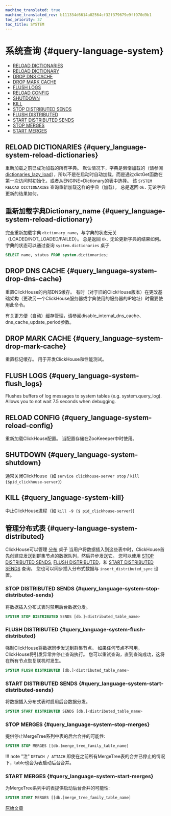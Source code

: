 ```yaml
---
machine_translated: true
machine_translated_rev: b111334d6614a02564cf32f379679e9ff970d9b1
toc_priority: 37
toc_title: SYSTEM
---
```


# 系统查询 {#query-language-system}

-   [RELOAD DICTIONARIES](#query_language-system-reload-dictionaries)
-   [RELOAD DICTIONARY](#query_language-system-reload-dictionary)
-   [DROP DNS CACHE](#query_language-system-drop-dns-cache)
-   [DROP MARK CACHE](#query_language-system-drop-mark-cache)
-   [FLUSH LOGS](#query_language-system-flush_logs)
-   [RELOAD CONFIG](#query_language-system-reload-config)
-   [SHUTDOWN](#query_language-system-shutdown)
-   [KILL](#query_language-system-kill)
-   [STOP DISTRIBUTED SENDS](#query_language-system-stop-distributed-sends)
-   [FLUSH DISTRIBUTED](#query_language-system-flush-distributed)
-   [START DISTRIBUTED SENDS](#query_language-system-start-distributed-sends)
-   [STOP MERGES](#query_language-system-stop-merges)
-   [START MERGES](#query_language-system-start-merges)

## RELOAD DICTIONARIES {#query_language-system-reload-dictionaries}

重新加载之前已成功加载的所有字典。
默认情况下，字典是懒惰加载的（请参阅 [dictionaries\_lazy\_load](../../operations/server-configuration-parameters/settings.md#server_configuration_parameters-dictionaries_lazy_load)），所以不是在启动时自动加载，而是通过dictGet函数在第一次访问时初始化，或者从ENGINE=Dictionary的表中选择。 该 `SYSTEM RELOAD DICTIONARIES` 查询重新加载这样的字典（加载）。
总是返回 `Ok.` 无论字典更新的结果如何。

## 重新加载字典Dictionary\_name {#query_language-system-reload-dictionary}

完全重新加载字典 `dictionary_name`，与字典的状态无关（LOADED/NOT\_LOADED/FAILED）。
总是返回 `Ok.` 无论更新字典的结果如何。
字典的状态可以通过查询 `system.dictionaries` 桌子

``` sql
SELECT name, status FROM system.dictionaries;
```

## DROP DNS CACHE {#query_language-system-drop-dns-cache}

重置ClickHouse的内部DNS缓存。 有时（对于旧的ClickHouse版本）在更改基础架构（更改另一个ClickHouse服务器或字典使用的服务器的IP地址）时需要使用此命令。

有关更方便（自动）缓存管理，请参阅disable\_internal\_dns\_cache、dns\_cache\_update\_period参数。

## DROP MARK CACHE {#query_language-system-drop-mark-cache}

重置标记缓存。 用于开发ClickHouse和性能测试。

## FLUSH LOGS {#query_language-system-flush_logs}

Flushes buffers of log messages to system tables (e.g. system.query\_log). Allows you to not wait 7.5 seconds when debugging.

## RELOAD CONFIG {#query_language-system-reload-config}

重新加载ClickHouse配置。 当配置存储在ZooKeeeper中时使用。

## SHUTDOWN {#query_language-system-shutdown}

通常关闭ClickHouse（如 `service clickhouse-server stop` / `kill {$pid_clickhouse-server}`)

## KILL {#query_language-system-kill}

中止ClickHouse进程（如 `kill -9 {$ pid_clickhouse-server}`)

## 管理分布式表 {#query-language-system-distributed}

ClickHouse可以管理 [分布](../../engines/table-engines/special/distributed.md) 桌子 当用户将数据插入到这些表中时，ClickHouse首先创建应发送到群集节点的数据队列，然后异步发送它。 您可以使用 [STOP DISTRIBUTED SENDS](#query_language-system-stop-distributed-sends), [FLUSH DISTRIBUTED](#query_language-system-flush-distributed)，和 [START DISTRIBUTED SENDS](#query_language-system-start-distributed-sends) 查询。 您也可以同步插入分布式数据与 `insert_distributed_sync` 设置。

### STOP DISTRIBUTED SENDS {#query_language-system-stop-distributed-sends}

将数据插入分布式表时禁用后台数据分发。

``` sql
SYSTEM STOP DISTRIBUTED SENDS [db.]<distributed_table_name>
```

### FLUSH DISTRIBUTED {#query_language-system-flush-distributed}

强制ClickHouse将数据同步发送到群集节点。 如果任何节点不可用，ClickHouse将引发异常并停止查询执行。 您可以重试查询，直到查询成功，这将在所有节点恢复联机时发生。

``` sql
SYSTEM FLUSH DISTRIBUTED [db.]<distributed_table_name>
```

### START DISTRIBUTED SENDS {#query_language-system-start-distributed-sends}

将数据插入分布式表时启用后台数据分发。

``` sql
SYSTEM START DISTRIBUTED SENDS [db.]<distributed_table_name>
```

### STOP MERGES {#query_language-system-stop-merges}

提供停止MergeTree系列中表的后台合并的可能性:

``` sql
SYSTEM STOP MERGES [[db.]merge_tree_family_table_name]
```

!!! note "注"
    `DETACH / ATTACH` 即使在之前所有MergeTree表的合并已停止的情况下，table也会为表启动后台合并。

### START MERGES {#query_language-system-start-merges}

为MergeTree系列中的表提供启动后台合并的可能性:

``` sql
SYSTEM START MERGES [[db.]merge_tree_family_table_name]
```

[原始文章](https://clickhouse.tech/docs/en/query_language/system/) <!--hide-->
